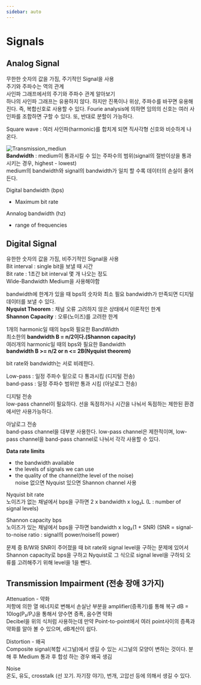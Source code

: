 ```yaml
---
sidebar: auto
---
```

# Signals
## Analog Signal
무한한 숫자의 값을 가짐, 주기적인 Signal을 사용  
주기와 주파수는 역의 관계  
사인파 그래프에서의 주기와 주파수 관계 알아보기  
하나의 사인파 그래프는 유용하지 않다. 하지만 진폭이나 위상, 주파수를 바꾸면 유용해진다. 즉, 복합신호로 사용할 수 있다. Fourie analysis에 의하면 임의의 신호는 여러 사인파를 조합하면 구할 수 있다. 또, 반대로 분할이 가능하다.  

Square wave : 여러 사인파(harmonic)를 합치게 되면 직사각형 신호와 비슷하게 나온다.  

![Transmission_mediun](/TIL/images/Data_Communication/Transmission_mediun.JPG)  
**Bandwidth** : medium이 통과시킬 수 있는 주파수의 범위(signal의 절반이상을 통과 시키는 경우, highest - lowest)  
medium의 bandwidth와 signal의 bandwidth가 일치 할 수록 데이터의 손실이 줄어든다.  

Digital bandwidth (bps)  
- Maximum bit rate  

Annalog bandwidth (hz)  
- range of frequencies  

## Digital Signal
유한한 숫자의 값을 가짐, 비주기적인 Signal을 사용  
Bit interval : single bit을 보낼 때 시간  
Bit rate : 1초간 bit interval 몇 개 나오는 정도  
Wide-Bandwidth Medium을 사용해야함  

bandwidth에 한계가 있을 때 bps의 숫자와 최소 필요 bandwidth가 만족되면 디지털 데이터를 보낼 수 있다.  
**Nyquist Theorem** : 채널 오류 고려하지 않은 상태에서 이론적인 한계  
**Shannon Capacity** : 오류(노이즈)를 고려한 한계  

1개의 harmonic일 때의 bps와 필요한 BandWidth  
최소한의 **bandwidth B = n/2이다.(Shannon capacity)**  
여러개의 harmonic일 때의 bps와 필요한 Bandwidth  
**bandwidth B >= n/2 or n <= 2B(Nyquist theorem)**  

bit rate와 bandwidth는 서로 비례한다.  

Low-pass : 일정 주파수 밑으로 다 통과시킴 (디지털 전송)  
band-pass : 일정 주파수 범위만 통과 시킴 (아날로그 전송)  

디지털 전송  
low-pass channel이 필요하다. 선을 독점하거나 시간을 나눠서 독점하는 제한된 환경에서만 사용가능하다.  

아날로그 전송  
band-pass channel을 대부분 사용한다. low-pass channel은 제한적이며, low-pass channel을 band-pass channel로 나눠서 각각 사용할 수 있다.  

**Data rate limits**  
- the bandwidth available  
- the levels of signals we can use  
- the quality of the channel(the level of the noise)  
noise 없으면 Nyquist 있으면 Shannon channel 사용  

Nyquist bit rate  
노이즈가 없는 채널에서 bps을 구하면 2 x bandwidth x log₂L (L : number of signal levels)  

Shannon capacity bps  
노이즈가 있는 채널에서 bps을 구하면 bandwidth x log₂(1 + SNR) (SNR = signal-to-noise ratio : signal의 power/noise의 power)  

문제 중 B/W와 SNR이 주어졌을 때 bit rate와 signal level을 구하는 문제에 있어서 Shannon capacity로 bps을 구하고 Nyquist로 그 식으로 signal level을 구하되 오류를 고려해주기 위해 level을 1을 뺀다.  

## **Transmission Impairment** (전송 장애 3가지)
Attenuation - 약화  
저항에 의한 열 에너지로 변해서 손실난 부분을 amplifier(증폭기)를 통해 복구 dB = 10log(P₂/P₁)을 통해서 양수면 증폭, 음수면 약화  
Decibel을 위의 식처럼 사용하는데 만약 Point-to-point에서 여러 point사이의 증픅과 약화를 알아 볼 수 있으며, dB계산이 쉽다.  

Distortion - 왜곡  
Composite signal(복합 시그널)에서 생길 수 있는 시그널의 모양이 변하는 것이다. 분해 후 Medium 통과 후 합성 하는 경우 왜곡 생김  

Noise  
온도, 유도, crosstalk (선 꼬기. 자기장 야기), 번개, 고압선 등에 의해서 생길 수 있다.